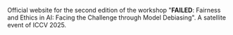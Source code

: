 
Official website for the second edition of the workshop "**FAILED**: Fairness and Ethics in AI: Facing the Challenge through Model Debiasing". A satellite event of ICCV 2025. 
